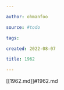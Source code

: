 ```yaml
---

author: ohmanfoo

source: #todo

tags: 

created: 2022-08-07

title: 1962

---
```

[[1962.md]]#1962.md